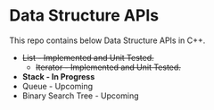Data Structure APIs
====================================================================================================

This repo contains below Data Structure APIs in C++.
* ~~List - Implemented and Unit Tested.~~
  * ~~Iterator - Implemented and Unit Tested.~~
* **Stack - In Progress**
* Queue - Upcoming
* Binary Search Tree - Upcoming
